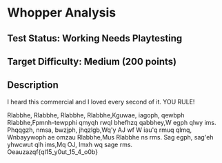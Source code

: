 # Whopper Analysis

## Test Status: Working Needs Playtesting

## Target Difficulty: Medium (200 points)

## Description

I heard this commercial and I loved every second of it. YOU RULE!

Rlabbhe, Rlabbhe, Rlabbhe, Rlabbhe,Kguwae, iagoph, qewbph Rlabbhe,Fpmnh-tewpphi qmyqh rwql bhefhzq qabbhey,W egph qlwy ims.
Phqqgzh, nmsa, bwzjph, jhqzlgb,Wq'y AJ wf W iau'q rmuq qlmq, Wnbayywoph ae omzau Rlabbhe,Mus Rlabbhe ns rms.
Sag egph, sag'eh yhwcwut qlh ims,Mq OJ, lmxh wq sage rms.
Oeauzazqf{ql15_y0ut_15_4_o0b}